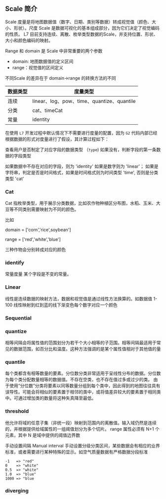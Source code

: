 ## Scale 简介

Scale 度量是将地图数据值（数字、日期、类别等数据）转成视觉值（颜色、大小、形状）。尺度 Scale 是数据可视化的基本组成部分，因为它们决定了视觉编码的性质。 L7 目前支持连续、离散、枚举类型数据的Scale，并支持位置、形状、大小和颜色编码的映射。

Range 和 domain 是 Scale 中非常重要的两个参数

- domain: 地图数据值的定义区间
- range：视觉值的区间定义

不同Scale 的差异在于 domain->range 的转换方法的不同

|  数据类型   | 度量类型  |
|  ----  | ----  |
| 连续 | linear、log、pow、time、quantize、quantile |
| 分类  | cat、timeCat |
| 常量  | identity |

在使用 `L7` 开发过程中默认情况下不需要进行度量的配置，因为 `G2` 代码内部已经根据数据的形式对度量进行了假设，其计算过程如下：

查看用户是否制定了对应字段的数据类型 （`type`)
如果没有，判断字段的第一条数据的字段类型

如果数据中不存在对应的字段，则为 'identity'
如果是数字则为 'linear'；
如果是字符串，判定是否是时间格式，如果是时间格式则为时间类型 'time',
否则是分类类型 'cat'

### Cat

Cat 指枚举类型，用于展示分类数据，比如农作物种植区分布图，水稻、玉米、大豆等不同类别需要映射为不同的颜色。

比如 

 domain = ['corn','rice',soybean'] 
 
 range = ['red','white','blue']

 三种作物会分别转成对应的颜色


### identify

常量度量 某个字段是不变的常量。

### Linear

线性是连续数据的映射方法，数据和视觉值是通过线性方法换算的。如数据值 1-100 线性映射到红到蓝的线下渐变色每个数字对应一个颜色

### Sequential

### quantize 

相等间隔会将属性值的范围划分为若干个大小相等的子范围。相等间隔最适用于常见的数据范围，如百分比和温度。这种方法强调的是某个属性值相对于其他值的量
### quantile

每个类都含有相等数量的要素。分位数分类非常适用于呈线性分布的数据。分位数为每个类分配数量相等的数据值。不存在空类，也不存在值过多或过少的类。
由于使用“分位数”分类将要素以同等数量分组到每个类中，因此得到的地图往往具有误导性。可能会将相似的要素置于相邻的类中，或将值差异较大的要素置于相同类中。可通过增加类的数量将这种失真降至最低。

### threshold 

他允许将域的任意子集（非统一段）映射到范围内的离散值。输入域仍然是连续的，并根据提供给域属性的一组阈值划分为多个切片。 range 属性必须有 N+1 个元素，其中 N 是域中提供的阈值边界数

手动设置间隔 Manual interval 手动设置分级分类区间，某些数据会有相应的业界标准，或者需要进行某种特殊的显示。如空气质量数据有严格数据分段标准

```
-1   => "red"
0    => "white"
0.5  => "white"
1.0  => "blue"
1000 => "blue

```

### diverging
